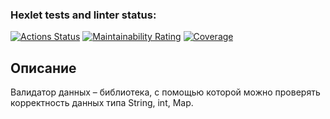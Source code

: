 ### Hexlet tests and linter status:
[![Actions Status](https://github.com/Ahiru77/java-project-78/actions/workflows/hexlet-check.yml/badge.svg)](https://github.com/Ahiru77/java-project-78/actions)
[![Maintainability Rating](https://sonarcloud.io/api/project_badges/measure?project=Ahiru77_java-project-78&metric=sqale_rating)](https://sonarcloud.io/summary/new_code?id=Ahiru77_java-project-78)
[![Coverage](https://sonarcloud.io/api/project_badges/measure?project=Ahiru77_java-project-78&metric=coverage)](https://sonarcloud.io/summary/new_code?id=Ahiru77_java-project-78)
## Описание
Валидатор данных – библиотека, с помощью которой можно проверять корректность данных типа String, int, Map.
